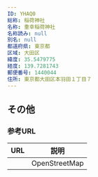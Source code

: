 ```yaml
---
ID: YHAQ0
総称: 稲荷神社
名称: 重幸稲荷神社
名称読み: null
別名: null
都道府県: 東京都
区域: 大田区
緯度: 35.5479775
経度: 139.7281743
郵便番号: 1440044
住所: 東京都大田区本羽田１丁目７
---
```


## その他

### 参考URL

| URL | 説明          |
| --- | ------------- |
|     | OpenStreetMap |
